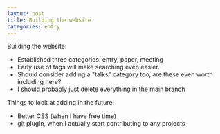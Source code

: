 ```yaml
---
layout: post
title: Building the website
categories: entry
---
```


Building the website:

* Established three categories: entry, paper, meeting
* Early use of tags will make searching even easier.
* Should consider adding a "talks" category too, are these even worth including here?
* I should probably just delete everything in the main branch

Things to look at adding in the future:

* Better CSS (when I have free time)
* git plugin, when I actually start contributing to any projects


